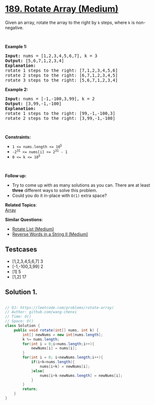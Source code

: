 # [189. Rotate Array (Medium)](https://leetcode.com/problems/rotate-array/)

<p>Given an array, rotate the array to the right by <code>k</code> steps, where <code>k</code> is non-negative.</p>

<p>&nbsp;</p>
<p><strong>Example 1:</strong></p>

<pre><strong>Input:</strong> nums = [1,2,3,4,5,6,7], k = 3
<strong>Output:</strong> [5,6,7,1,2,3,4]
<strong>Explanation:</strong>
rotate 1 steps to the right: [7,1,2,3,4,5,6]
rotate 2 steps to the right: [6,7,1,2,3,4,5]
rotate 3 steps to the right: [5,6,7,1,2,3,4]
</pre>

<p><strong>Example 2:</strong></p>

<pre><strong>Input:</strong> nums = [-1,-100,3,99], k = 2
<strong>Output:</strong> [3,99,-1,-100]
<strong>Explanation:</strong> 
rotate 1 steps to the right: [99,-1,-100,3]
rotate 2 steps to the right: [3,99,-1,-100]
</pre>

<p>&nbsp;</p>
<p><strong>Constraints:</strong></p>

<ul>
	<li><code>1 &lt;= nums.length &lt;= 10<sup>5</sup></code></li>
	<li><code>-2<sup>31</sup> &lt;= nums[i] &lt;= 2<sup>31</sup> - 1</code></li>
	<li><code>0 &lt;= k &lt;= 10<sup>5</sup></code></li>
</ul>

<p>&nbsp;</p>
<p><strong>Follow up:</strong></p>

<ul>
	<li>Try to come up with as many solutions as you can. There are at least <strong>three</strong> different ways to solve this problem.</li>
	<li>Could you do it in-place with <code>O(1)</code> extra space?</li>
</ul>


**Related Topics**:  
[Array](https://leetcode.com/tag/array/)

**Similar Questions**:
* [Rotate List (Medium)](https://leetcode.com/problems/rotate-list/)
* [Reverse Words in a String II (Medium)](https://leetcode.com/problems/reverse-words-in-a-string-ii/)


## Testcases

* [1,2,3,4,5,6,7]
3
* [-1,-100,3,99]
2
* [1]
5
* [1,2]
17

## Solution 1.

```JAVA

// OJ: https://leetcode.com/problems/rotate-array/
// Author: github.com/wang-chenxi
// Time: O()
// Space: O()
class Solution {
    public void rotate(int[] nums, int k) {
        int[] newNums = new int[nums.length];
        k %= nums.length;
        for(int i = 0;i<nums.length;i++){
            newNums[i] = nums[i];
        }
        for(int i = 0; i<newNums.length;i++){
            if(i+k<nums.length){
                nums[i+k] = newNums[i];
            }else{
                nums[i+k-newNums.length] = newNums[i];
            }
        }
        return;
    }
}

```